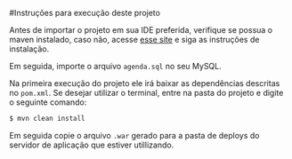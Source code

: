 #Instruções para execução deste projeto

Antes de importar o projeto em sua IDE preferida, verifique se possua o maven instalado, caso não, acesse [esse site](https://maven.apache.org) e siga as instruções de instalação.

Em seguida, importe o arquivo `agenda.sql` no seu MySQL.

Na primeira execução do projeto ele irá baixar as dependências descritas no `pom.xml`. Se desejar utilizar o terminal, entre na pasta do projeto e digite o seguinte comando:

```bash
$ mvn clean install
```

Em seguida copie o arquivo `.war` gerado para a pasta de deploys do servidor de aplicação que estiver utillizando.

